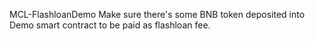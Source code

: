 MCL-FlashloanDemo
Make sure there's some BNB token deposited into Demo smart contract to be paid as flashloan fee.
